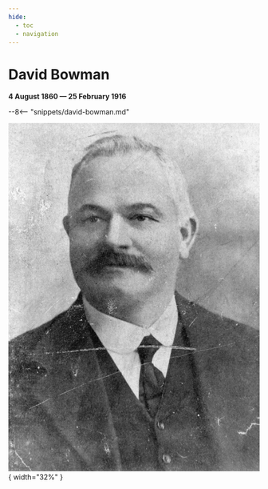 ```yaml
---
hide:
  - toc
  - navigation
---
```


# David Bowman

**4 August 1860 — 25 February 1916**


--8<-- "snippets/david-bowman.md"

![](../assets/david-bowman.jpg){ width="32%" }
